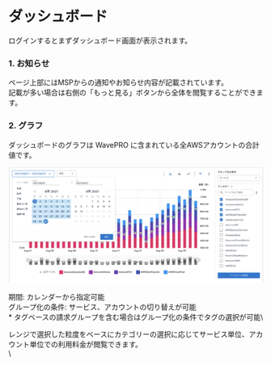 # ダッシュボード

ログインするとまずダッシュボード画面が表示されます。

### 1. お知らせ

ページ上部にはMSPからの通知やお知らせ内容が記載されています。\
記載が多い場合は右側の「もっと見る」ボタンから全体を閲覧することができます。

### 2. グラフ

ダッシュボードのグラフは WavePRO に含まれている全AWSアカウントの合計値です。

![](../../.gitbook/assets/bannersandalertstowavepropng.png)

期間: カレンダーから指定可能\
グループ化の条件: サービス、アカウントの切り替えが可能\
\* タグベースの請求グループを含む場合はグループ化の条件でタグの選択が可能\


レンジで選択した粒度をベースにカテゴリーの選択に応じてサービス単位、アカウント単位での利用料金が閲覧できます。\
\
